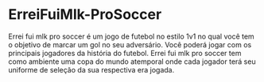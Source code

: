 # ErreiFuiMlk-ProSoccer
Errei fui mlk pro soccer é um jogo de futebol no estilo 1v1 no qual você tem o objetivo de marcar um gol no seu adversário. Você poderá jogar com os principais jogadores da história do futebol. Errei fui mlk pro soccer tem como ambiente uma copa do mundo atemporal onde cada jogador terá seu uniforme de seleção da sua respectiva era jogada. 
